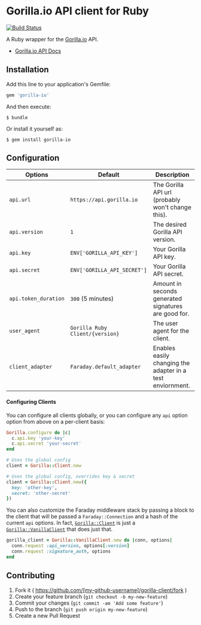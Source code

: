 # Gorilla.io API client for Ruby

[![Build Status](https://travis-ci.org/thinkmechanic/gorilla-ruby.svg)](https://travis-ci.org/thinkmechanic/gorilla-ruby)

A Ruby wrapper for the [Gorilla.io](http://gorilla.io) API.

* [Gorilla.io API Docs](http://docs.gorilla.io/)

## Installation

Add this line to your application's Gemfile:

```ruby
gem 'gorilla-io'
```

And then execute:

    $ bundle

Or install it yourself as:

    $ gem install gorilla-io

## Configuration

Options | Default | Description
--------|---------|-------------
`api.url` | `https://api.gorilla.io` | The Gorilla API url (probably won't change this).
`api.version` | `1` | The desired Gorilla API version.
`api.key` | `ENV['GORILLA_API_KEY']` | Your Gorilla API key.
`api.secret` | `ENV['GORILLA_API_SECRET']` | Your Gorilla API secret.
`api.token_duration` | `300` (5 minutes) | Amount in seconds generated signatures are good for.
`user_agent` | `Gorilla Ruby Client/{version}` | The user agent for the client.
`client_adapter` | `Faraday.default_adapter` | Enables easily changing the adapter in a test enviornment.

#### Configuring Clients

You can configure all clients globally, or you can configure any `api` option
option from above on a per-client basis:

```ruby
Gorilla.configure do |c|
  c.api.key 'your-key'
  c.api.secret 'your-secret'
end

# Uses the global config
client = Gorilla::Client.new

# Uses the global config, overrides key & secret
client = Gorilla::Client.new({
  key: 'other-key',
  secret: 'other-secret'
})
```

You can also customize the Faraday middleware stack by passing a block to the
client that will be passed a `Faraday::Connection` and a hash of the current
`api` options. In fact, [`Gorilla::Client`](blob/master/lib/gorilla/client.rb)
is just a [`Gorilla::VanillaClient`](blob/master/lib/gorilla/vanilla_client.rb)
that does just that.

```ruby
gorilla_client = Gorilla::VanillaClient.new do |conn, options|
  conn.request :api_version, options[:version]
  conn.request :signature_auth, options
end
```

## Contributing

1. Fork it ( https://github.com/[my-github-username]/gorilla-client/fork )
2. Create your feature branch (`git checkout -b my-new-feature`)
3. Commit your changes (`git commit -am 'Add some feature'`)
4. Push to the branch (`git push origin my-new-feature`)
5. Create a new Pull Request
